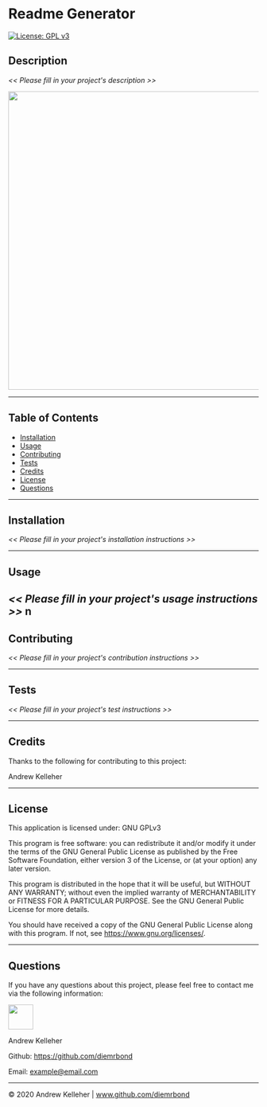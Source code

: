 # Readme Generator

[![License: GPL v3](https://img.shields.io/badge/License-GPLv3-blue.svg)](https://www.gnu.org/licenses/gpl-3.0)
## Description 
  _<< Please fill in your project's description >>_ 


  <img src="screenshot.jpg" width="600" /> <br>
    

  ---
  ## Table of Contents

  * [Installation](#installation)
  * [Usage](#usage)
  * [Contributing](#contributing)
  * [Tests](#tests)
  * [Credits](#credits)
  * [License](#license)
  * [Questions](#questions)



  ---
  ## Installation 
  _<< Please fill in your project's installation instructions >>_ 


  
  ---
  ## Usage 
  _<< Please fill in your project's usage instructions >>_ 
  n
  ---
  ## Contributing 
  _<< Please fill in your project's contribution instructions >>_ 


  
  ---
  ## Tests 
_<< Please fill in your project's test instructions >>_ 



  ---
  ## Credits 
Thanks to the following for contributing to this project: 

Andrew Kelleher 



  ---
  ## License 
  This application is licensed under: GNU GPLv3
  
This program is free software: you can redistribute it and/or modify it under the terms of the GNU General Public License as published by the Free Software Foundation, either version 3 of the License, or (at your option) any later version.

This program is distributed in the hope that it will be useful, but WITHOUT ANY WARRANTY; without even the implied warranty of MERCHANTABILITY or FITNESS FOR A PARTICULAR PURPOSE. See the GNU General Public License for more details.

You should have received a copy of the GNU General Public License along with this program. If not, see <https://www.gnu.org/licenses/>.


  
  ---
  ## Questions
  If you have any questions about this project, please feel free to contact me via the following information:

  <img src="https://avatars3.githubusercontent.com/u/32446328?v=4" width="50" />

  Andrew Kelleher

  Github: https://github.com/diemrbond

  Email: [example@email.com](mailto:example@email.com)

  ---
  © 2020 Andrew Kelleher | www.github.com/diemrbond
